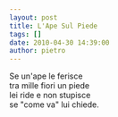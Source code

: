 ```yaml
---
layout: post
title: L'Ape Sul Piede
tags: []
date: 2010-04-30 14:39:00
author: pietro
---
```

Se un'ape le ferisce<br/>tra mille fiori un piede<br/>lei ride e non stupisce<br/>se "come va" lui chiede.

